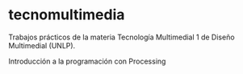 # tecnomultimedia
Trabajos prácticos de la materia Tecnología Multimedial 1 de Diseño Multimedial (UNLP).

Introducción a la programación con Processing
